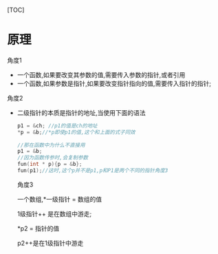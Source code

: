 [TOC]

# 原理



角度1

- 一个函数,如果要改变其参数的值,需要传入参数的指针,或者引用
- 一个函数,如果参数是指针,如果要改变指针指向的值,需要传入指针的指针;

角度2

- 二级指针的本质是指针的地址,当使用下面的语法

  ```c++
  p1 = &ch; //p1的值是ch的地址
  *p = &b;//*p即使p1的值,这个和上面的式子同效
      
  //那在函数中为什么不直接用
  p1 = &b;
  //因为函数传参时,会复制参数
  fun(int * p){p = &b};
  fun(p1);//这时,这个p并不是p1,p和P1是两个不同的指针角度3
  ```

  角度3

  一个数组,*一级指针 = 数组的值

  1级指针++ 是在数组中游走;

  *p2 = 指针的值

  p2++是在1级指针中游走